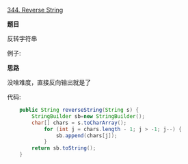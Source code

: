 [344. Reverse String](https://leetcode.com/problems/reverse-string/)

**题目**

反转字符串

例子:



**思路**

没啥难度，直接反向输出就是了

代码:

``` java
    public String reverseString(String s) {
        StringBuilder sb=new StringBuilder();
        char[] chars = s.toCharArray();
            for (int j = chars.length - 1; j > -1; j--) {
                sb.append(chars[j]);
            }
        return sb.toString();
    }

```



